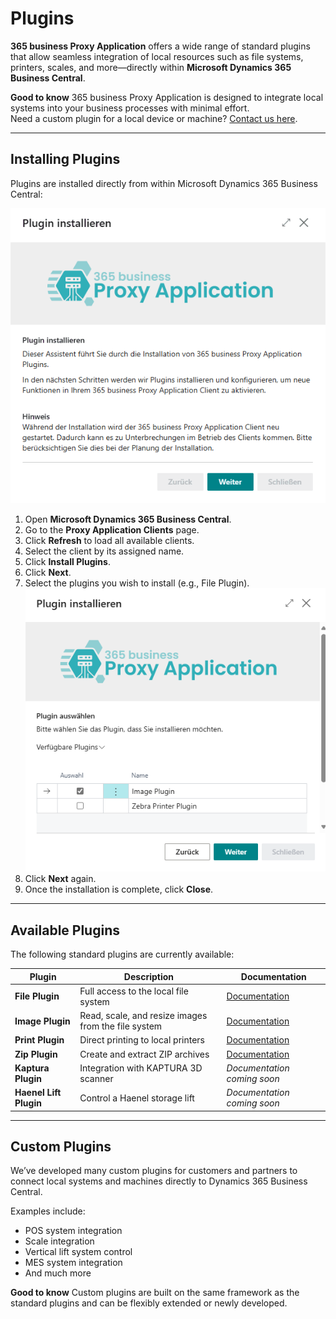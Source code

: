 # Plugins

**365 business Proxy Application** offers a wide range of standard plugins that allow seamless integration of local resources such as file systems, printers, scales, and more—directly within **Microsoft Dynamics 365 Business Central**.

<div class="alert alert-notice">
    <i class="fa-light fa-hand-point-up fa-lg"></i>
    <strong>Good to know</strong>
    365 business Proxy Application is designed to integrate local systems into your business processes with minimal effort.<br>
    Need a custom plugin for a local device or machine? <a href="https://365businessdev.com/kontakt/" target="_blank">Contact us here</a>.
</div>

---

## Installing Plugins

Plugins are installed directly from within Microsoft Dynamics 365 Business Central:

![Proxy Application Client Plugin Installation](/assets/images/365-business-proxy-application/proxyapp-installplugin-de-DE.gif)

1. Open **Microsoft Dynamics 365 Business Central**.
2. Go to the **Proxy Application Clients** page.
3. Click **Refresh** to load all available clients.
4. Select the client by its assigned name.
5. Click **Install Plugins**.
6. Click **Next**.
7. Select the plugins you wish to install (e.g., File Plugin).<br>
   ![Plugin Selection](/assets/images/365-business-proxy-application/2fd00b9a-6e91-4db9-9418-05a7cb61c22f.png)
8. Click **Next** again.
9. Once the installation is complete, click **Close**.

---

## Available Plugins

The following standard plugins are currently available:

| Plugin                | Description                                                      | Documentation                        |
|-----------------------|------------------------------------------------------------------|--------------------------------------|
| **File Plugin**       | Full access to the local file system                             | [Documentation](plugins/file.md)     |
| **Image Plugin**      | Read, scale, and resize images from the file system              | [Documentation](plugins/image.md)    |
| **Print Plugin**      | Direct printing to local printers                                | [Documentation](plugins/print.md)    |
| **Zip Plugin**        | Create and extract ZIP archives                                  | [Documentation](plugins/zip.md)      |
| **Kaptura Plugin**    | Integration with KAPTURA 3D scanner                              | *Documentation coming soon*          |
| **Haenel Lift Plugin**| Control a Haenel storage lift                                    | *Documentation coming soon*          |

---


## Custom Plugins

We’ve developed many custom plugins for customers and partners to connect local systems and machines directly to Dynamics 365 Business Central.

Examples include:

- POS system integration
- Scale integration
- Vertical lift system control
- MES system integration
- And much more

<div class="alert alert-notice">
    <i class="fa-light fa-hand-point-up fa-lg"></i>
    <strong>Good to know</strong>
    Custom plugins are built on the same framework as the standard plugins and can be flexibly extended or newly developed.
</div>
